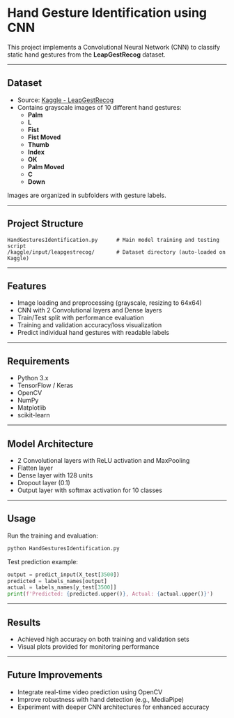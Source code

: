 # Hand Gesture Identification using CNN

This project implements a Convolutional Neural Network (CNN) to classify static hand gestures from the **LeapGestRecog** dataset.

---

## Dataset

- Source: [Kaggle - LeapGestRecog](https://www.kaggle.com/datasets/gti-upm/leapgestrecog)
- Contains grayscale images of 10 different hand gestures:
  - **Palm**
  - **L**
  - **Fist**
  - **Fist Moved**
  - **Thumb**
  - **Index**
  - **OK**
  - **Palm Moved**
  - **C**
  - **Down**

Images are organized in subfolders with gesture labels.

---

## Project Structure

```
HandGesturesIdentification.py      # Main model training and testing script
/kaggle/input/leapgestrecog/       # Dataset directory (auto-loaded on Kaggle)
```

---

## Features

- Image loading and preprocessing (grayscale, resizing to 64x64)
- CNN with 2 Convolutional layers and Dense layers
- Train/Test split with performance evaluation
- Training and validation accuracy/loss visualization
- Predict individual hand gestures with readable labels

---

## Requirements

- Python 3.x
- TensorFlow / Keras
- OpenCV
- NumPy
- Matplotlib
- scikit-learn

---

## Model Architecture

- 2 Convolutional layers with ReLU activation and MaxPooling
- Flatten layer
- Dense layer with 128 units
- Dropout layer (0.1)
- Output layer with softmax activation for 10 classes

---

## Usage

Run the training and evaluation:

```python
python HandGesturesIdentification.py
```

Test prediction example:

```python
output = predict_input(X_test[3500])
predicted = labels_names[output]
actual = labels_names[y_test[3500]]
print(f'Predicted: {predicted.upper()}, Actual: {actual.upper()}')
```

---

## Results

- Achieved high accuracy on both training and validation sets
- Visual plots provided for monitoring performance

---

## Future Improvements

- Integrate real-time video prediction using OpenCV
- Improve robustness with hand detection (e.g., MediaPipe)
- Experiment with deeper CNN architectures for enhanced accuracy

